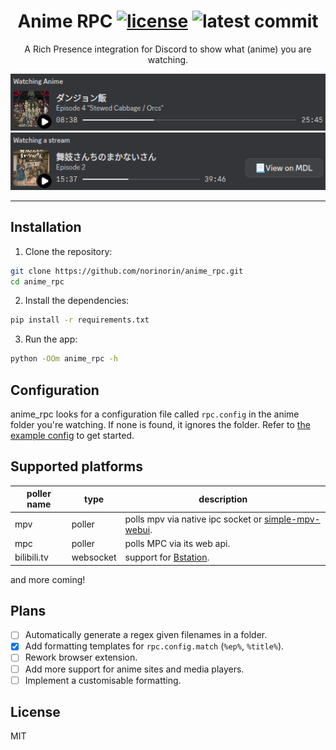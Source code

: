 <h1 align="center">
  Anime RPC
  <a href="LICENSE"><img alt="license" src="https://img.shields.io/badge/License-MIT-yellow.svg"></a>
  <a><img alt="latest commit" src="https://img.shields.io/github/last-commit/norinorin/anime_rpc/main"></a>
</h1>

<p align="center">
  A Rich Presence integration for Discord to show what (anime) you are watching.
</p>

<p align="center">
  <img alt="anime rich presence" src="assets/docs/anime.png" />
  <img alt="generic stream rich presence" src="assets/docs/generic.png">
</p>

--- 

## Installation
1. Clone the repository:
```sh
git clone https://github.com/norinorin/anime_rpc.git
cd anime_rpc
```

2. Install the dependencies:
```sh
pip install -r requirements.txt
```

3. Run the app:
```sh
python -OOm anime_rpc -h
```

## Configuration
anime_rpc looks for a configuration file called `rpc.config` in the anime folder you're watching. If none is found, it ignores the folder. Refer to [the example config](example.rpc.config) to get started.

## Supported platforms
| poller name      | type       | description                                       |
|------------------|------------|---------------------------------------------------|
| mpv              | poller     | polls mpv via native ipc socket or [simple-mpv-webui](https://github.com/open-dynaMIX/simple-mpv-webui). |
| mpc              | poller     | polls MPC via its web api. |
| bilibili.tv      | websocket  | support for [Bstation](https://www.bilibili.tv/anime). |

and more coming!

## Plans
- [ ] Automatically generate a regex given filenames in a folder.
- [x] Add formatting templates for `rpc.config.match` (`%ep%`, `%title%`).
- [ ] Rework browser extension.
- [ ] Add more support for anime sites and media players.
- [ ] Implement a customisable formatting.

## License
MIT
